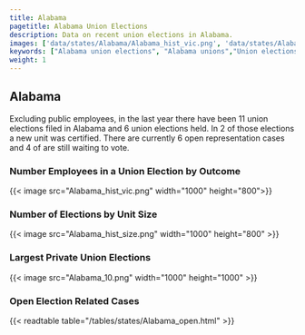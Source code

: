 ```yaml
---
title: Alabama
pagetitle: Alabama Union Elections
description: Data on recent union elections in Alabama.
images: ['data/states/Alabama/Alabama_hist_vic.png', 'data/states/Alabama/Alabama_hist_size.png', 'data/states/Alabama/Alabama_10.png']
keywords: ["Alabama union elections", "Alabama unions","Union elections"]
weight: 1
---
```

##  Alabama

Excluding public employees, in the last year there have been 11 union elections filed in Alabama and 6 union elections held. In 2 of those elections a new unit was certified. There are currently 6 open representation cases and 4 of are still waiting to vote.

### Number Employees in a Union Election by Outcome
{{< image src="Alabama_hist_vic.png" width="1000" height="800">}}

### Number of Elections by Unit Size
{{< image src="Alabama_hist_size.png" width="1000" height="800" >}}

### Largest Private Union Elections
{{< image src="Alabama_10.png" width="1000" height="1000"  >}}

### Open Election Related Cases
{{< readtable table="/tables/states/Alabama_open.html" >}}

